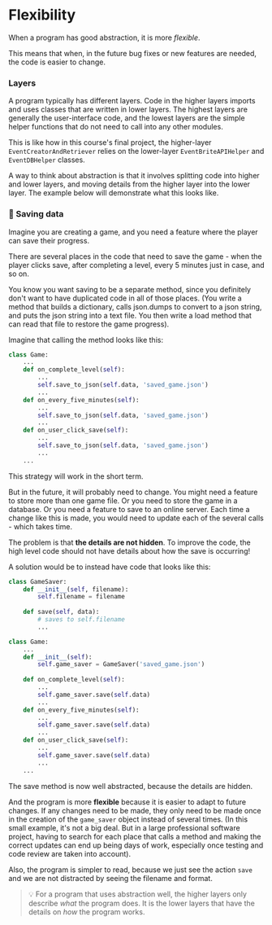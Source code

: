 
# Flexibility

When a program has good abstraction, it is more *flexible*.

This means that when, in the future bug fixes or new features are needed, the code is easier to change.

### Layers

A program typically has different layers. Code in the higher layers imports and uses classes that are written in lower layers. The highest layers are generally the user-interface code, and the lowest layers are the simple helper functions that do not need to call into any other modules.

This is like how in this course's final project, the higher-layer `EventCreatorAndRetriever` relies on the lower-layer `EventBriteAPIHelper` and `EventDBHelper` classes.

A way to think about abstraction is that it involves splitting code into higher and lower layers, and moving details from the higher layer into the lower layer. The example below will demonstrate what this looks like.

### 💾 Saving data



Imagine you are creating a game, and you need a feature where the player can save their progress.

There are several places in the code that need to save the game - when the player clicks save, after completing a level, every 5 minutes just in case, and so on.

You know you want saving to be a separate method, since you definitely don't want to have duplicated code in all of those places. (You write a method that builds a dictionary, calls json.dumps to convert to a json string, and puts the json string into a text file. You then write a load method that can read that file to restore the game progress).

Imagine that calling the method looks like this: 

```python
class Game:
    ...
    def on_complete_level(self):
        ...
        self.save_to_json(self.data, 'saved_game.json')
        ...
    def on_every_five_minutes(self):
        ...
        self.save_to_json(self.data, 'saved_game.json')
        ...
    def on_user_click_save(self):
        ...
        self.save_to_json(self.data, 'saved_game.json')
        ...
    ...
```

This strategy will work in the short term.

But in the future, it will probably need to change. You might need a feature to store more than one game file. Or you need to store the game in a database. Or you need a feature to save to an online server. Each time a change like this is made, you would need to update each of the several calls - which takes time.

The problem is that **the details are not hidden**. To improve the code, the high level code should not have details about how the save is occurring!

A solution would be to instead have code that looks like this:

```python
class GameSaver:
    def __init__(self, filename):
        self.filename = filename
    
    def save(self, data):
        # saves to self.filename
        ...

class Game:
    ...
    def __init__(self):
        self.game_saver = GameSaver('saved_game.json')
        
    def on_complete_level(self):
        ...
        self.game_saver.save(self.data)
        ...
    def on_every_five_minutes(self):
        ...
        self.game_saver.save(self.data)
        ...
    def on_user_click_save(self):
        ...
        self.game_saver.save(self.data)
        ...
    ...


```

The save method is now well abstracted, because the details are hidden. 

And the program is more **flexible** because it is easier to adapt to future changes. If any changes need to be made, they only need to be made once in the creation of the `game_saver` object instead of several times. (In this small example, it's not a big deal. But in a large professional software project, having to search for each place that calls a method and making the correct updates can end up being days of work, especially once testing and code review are taken into account).


Also, the program is simpler to read, because we just see the action `save` and we are not distracted by seeing the filename and format.


> 💡 For a program that uses abstraction well, the higher layers only describe *what* the program does. It is the lower layers that have the details on *how* the program works.

